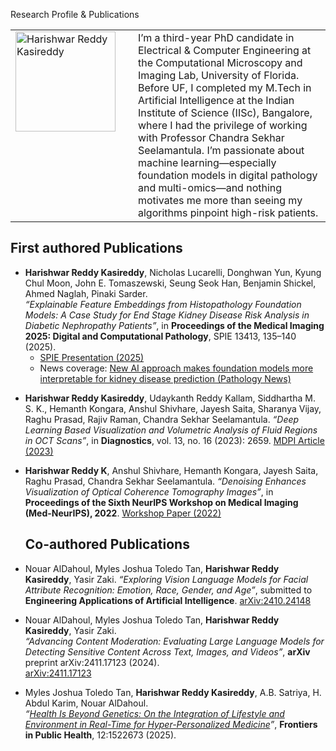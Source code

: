 Research Profile & Publications
<table>
  <tr>
    <td width="180" valign="top">
      <img src="images/profile.jpg" alt="Harishwar Reddy Kasireddy" width="160" />
    </td>
    <td valign="top">
      I’m a third-year PhD candidate in Electrical & Computer Engineering at the Computational Microscopy and Imaging Lab, University of Florida. Before UF, I completed my M.Tech in Artificial Intelligence at the Indian Institute of Science (IISc), Bangalore, where I had the privilege of working with Professor Chandra Sekhar Seelamantula. I’m passionate about machine learning—especially foundation models in digital pathology and multi-omics—and nothing motivates me more than seeing my algorithms pinpoint high-risk patients.
    </td>
  </tr>
</table>

## First authored Publications

- **Harishwar Reddy Kasireddy**, Nicholas Lucarelli, Donghwan Yun, Kyung Chul Moon, John E. Tomaszewski, Seung Seok Han, Benjamin Shickel, Ahmed Naglah, Pinaki Sarder.  
  _“Explainable Feature Embeddings from Histopathology Foundation Models: A Case Study for End Stage Kidney Disease Risk Analysis in Diabetic Nephropathy Patients”_, in **Proceedings of the Medical Imaging 2025: Digital and Computational Pathology**, SPIE 13413, 135–140 (2025).  
  - [SPIE Presentation (2025)](https://spie.org/medical-imaging/presentation/Explainable-feature-embeddings-from-histopathology-foundation-models--A-case/13413-20)  
  - News coverage: [New AI approach makes foundation models more interpretable for kidney disease prediction (Pathology News)](https://www.pathologynews.com/computational-pathology-ai/new-ai-approach-makes-foundation-models-more-interpretable-for-kidney-disease-prediction/)

* **Harishwar Reddy Kasireddy**, Udaykanth Reddy Kallam, Siddhartha M. S. K., Hemanth Kongara, Anshul Shivhare, Jayesh Saita, Sharanya Vijay, Raghu Prasad, Rajiv Raman, Chandra Sekhar Seelamantula.
  *“Deep Learning Based Visualization and Volumetric Analysis of Fluid Regions in OCT Scans”*, in **Diagnostics**, vol. 13, no. 16 (2023): 2659.
  [MDPI Article (2023)](https://www.mdpi.com/2075-4418/13/16/2659)

* **Harishwar Reddy K**, Anshul Shivhare, Hemanth Kongara, Jayesh Saita, Raghu Prasad, Chandra Sekhar Seelamantula.
  *“Denoising Enhances Visualization of Optical Coherence Tomography Images”*, in **Proceedings of the Sixth NeurIPS Workshop on Medical Imaging (Med-NeurIPS), 2022**.
  [Workshop Paper (2022)](https://www.cse.cuhk.edu.hk/~qdou/public/medneurips2022/86.pdf)


  ## Co-authored Publications

* Nouar AlDahoul, Myles Joshua Toledo Tan, **Harishwar Reddy Kasireddy**, Yasir Zaki.
  *“Exploring Vision Language Models for Facial Attribute Recognition: Emotion, Race, Gender, and Age”*, submitted to **Engineering Applications of Artificial Intelligence**.
  [arXiv:2410.24148](https://arxiv.org/abs/2410.24148)

* Nouar AlDahoul, Myles Joshua Toledo Tan, **Harishwar Reddy Kasireddy**, Yasir Zaki.  
  _“Advancing Content Moderation: Evaluating Large Language Models for Detecting Sensitive Content Across Text, Images, and Videos”_, **arXiv** preprint arXiv:2411.17123 (2024).  
  [arXiv:2411.17123](https://arxiv.org/abs/2411.17123)

- Myles Joshua Toledo Tan, **Harishwar Reddy Kasireddy**, A.B. Satriya, H. Abdul Karim, Nouar AlDahoul.  
  _“[Health Is Beyond Genetics: On the Integration of Lifestyle and Environment in Real-Time for Hyper-Personalized Medicine](https://www.frontiersin.org/journals/public-health/articles/10.3389/fpubh.2024.1522673/full)”_, **Frontiers in Public Health**, 12:1522673 (2025).








  


